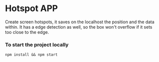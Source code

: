# Hotspot APP

Create screen hotspots, it saves on the localhost the position and the data within.
It has a edge detection as well, so the box won't overflow if it sets too close to the edge.

### To start the project locally
`npm install && npm start`
